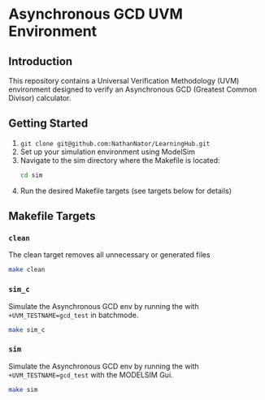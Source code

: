 # Asynchronous GCD UVM Environment

## Introduction

This repository contains a Universal Verification Methodology (UVM) environment designed to verify an Asynchronous GCD (Greatest Common Divisor) calculator.

## Getting Started 
1. `git clone git@github.com:NathanNator/LearningHub.git`
2. Set up your simulation environment using ModelSim
3. Navigate to the sim directory where the Makefile is located:
   ```bash
   cd sim
   ```
4. Run the desired Makefile targets (see targets below for details)

## Makefile Targets

### `clean` 

The clean target removes all unnecessary or generated files 

```bash
make clean
```

### `sim_c`

Simulate the Asynchronous GCD env by running the with `+UVM_TESTNAME=gcd_test` in batchmode. 

```bash
make sim_c
```

### `sim`

Simulate the Asynchronous GCD env by running the with `+UVM_TESTNAME=gcd_test` with the MODELSIM Gui.

```bash
make sim
```


